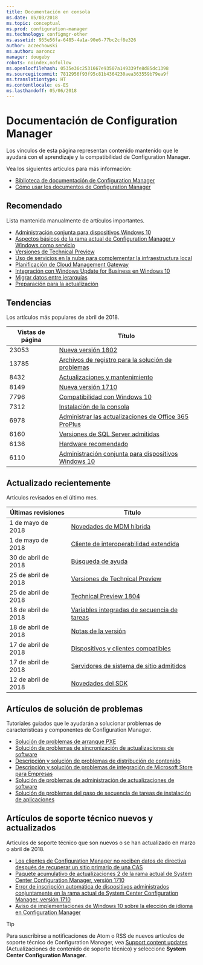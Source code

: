 ```yaml
---
title: Documentación en consola
ms.date: 05/03/2018
ms.topic: conceptual
ms.prod: configuration-manager
ms.technology: configmgr-other
ms.assetid: 955e56fa-6485-4a1a-90e6-77bc2cf8e326
author: aczechowski
ms.author: aaroncz
manager: dougeby
robots: noindex,nofollow
ms.openlocfilehash: 0535e36c2531667e93507a149339fe8d85dc1398
ms.sourcegitcommit: 7812956f93f95c81b4364230aea363559b79ea9f
ms.translationtype: HT
ms.contentlocale: es-ES
ms.lasthandoff: 05/06/2018
---
```

<!-- 
feature 1357546
This page displays in-console, under the Support workspace, Documentation node. 
-->


# <a name="configuration-manager-documentation"></a>Documentación de Configuration Manager
Los vínculos de esta página representan contenido mantenido que le ayudará con el aprendizaje y la compatibilidad de Configuration Manager. 

Vea los siguientes artículos para más información:
- [Biblioteca de documentación de Configuration Manager](https://docs.microsoft.com/sccm)  
- [Cómo usar los documentos de Configuration Manager](https://docs.microsoft.com/sccm/core/understand/use-docs)



## <a name="recommended"></a>Recomendado 
Lista mantenida manualmente de artículos importantes.

- [Administración conjunta para dispositivos Windows 10](/sccm/core/clients/manage/co-management-overview)
- [Aspectos básicos de la rama actual de Configuration Manager y Windows como servicio](/sccm/core/understand/configuration-manager-and-windows-as-service)
- [Versiones de Technical Preview](/sccm/core/get-started/technical-preview)
- [Uso de servicios en la nube para complementar la infraestructura local](/sccm/core/understand/use-cloud-services)
- [Planificación de Cloud Management Gateway](/sccm/core/clients/manage/plan-cloud-management-gateway)
- [Integración con Windows Update for Business en Windows 10](/sccm/sum/deploy-use/integrate-windows-update-for-business-windows-10)
- [Migrar datos entre jerarquías](/sccm/core/migration/migrate-data-between-hierarchies)
- [Preparación para la actualización](/sccm/core/clients/manage/upgrade/upgrade-analytics)



## <a name="trending"></a>Tendencias
Los artículos más populares de abril de 2018.

| Vistas de página | Título | 
| ----- | ----- | 
| 23053 | [Nueva versión 1802](/sccm/core/plan-design/changes/whats-new-in-version-1802) | 
| 13785 | [Archivos de registro para la solución de problemas](/sccm/core/plan-design/hierarchy/log-files) | 
| 8432 | [Actualizaciones y mantenimiento](/sccm/core/servers/manage/updates) | 
| 8149 | [Nueva versión 1710](/sccm/core/plan-design/changes/whats-new-in-version-1710) | 
| 7796 | [Compatibilidad con Windows 10](/sccm/core/plan-design/configs/support-for-windows-10) | 
| 7312 | [Instalación de la consola](/sccm/core/servers/deploy/install/install-consoles) | 
| 6978 | [Administrar las actualizaciones de Office 365 ProPlus](/sccm/sum/deploy-use/manage-office-365-proplus-updates) | 
| 6160 | [Versiones de SQL Server admitidas](/sccm/core/plan-design/configs/support-for-sql-server-versions) | 
| 6136 | [Hardware recomendado](/sccm/core/plan-design/configs/recommended-hardware) | 
| 6110 | [Administración conjunta para dispositivos Windows 10](/sccm/core/clients/manage/co-management-overview) | 



## <a name="recently-updated"></a>Actualizado recientemente
Artículos revisados en el último mes.

| Últimas revisiones | Título | 
|-----|-----|
| 1 de mayo de 2018 | [Novedades de MDM híbrida](/sccm/mdm/understand/whats-new-in-hybrid-mobile-device-management) | 
| 1 de mayo de 2018 | [Cliente de interoperabilidad extendida](/sccm/core/understand/interoperability-client) | 
| 30 de abril de 2018 | [Búsqueda de ayuda](/sccm/core/understand/find-help) | 
| 25 de abril de 2018 | [Versiones de Technical Preview](/sccm/core/get-started/technical-preview) | 
| 25 de abril de 2018 | [Technical Preview 1804](/sccm/core/get-started/capabilities-in-technical-preview-1804) | 
| 18 de abril de 2018 | [Variables integradas de secuencia de tareas](/sccm/osd/understand/task-sequence-built-in-variables) | 
| 18 de abril de 2018 | [Notas de la versión](/sccm/core/servers/deploy/install/release-notes) | 
| 17 de abril de 2018 | [Dispositivos y clientes compatibles](/sccm/core/plan-design/configs/supported-operating-systems-for-clients-and-devices) | 
| 17 de abril de 2018 | [Servidores de sistema de sitio admitidos](/sccm/core/plan-design/configs/supported-operating-systems-for-site-system-servers) | 
| 12 de abril de 2018 | [Novedades del SDK](/sccm/develop/core/changes/what-s-new-in-the-system-center-configuration-manager-sdk) | 



## <a name="troubleshooting-articles"></a>Artículos de solución de problemas
Tutoriales guiados que le ayudarán a solucionar problemas de características y componentes de Configuration Manager.

- [Solución de problemas de arranque PXE](https://support.microsoft.com/help/10082)
- [Solución de problemas de sincronización de actualizaciones de software](https://support.microsoft.com/help/10059)
- [Descripción y solución de problemas de distribución de contenido](https://support.microsoft.com/help/4000401)
- [Descripción y solución de problemas de integración de Microsoft Store para Empresas](https://support.microsoft.com/help/4010214)
- [Solución de problemas de administración de actualizaciones de software](https://support.microsoft.com/help/10680)
- [Solución de problemas del paso de secuencia de tareas de instalación de aplicaciones](https://support.microsoft.com/help/18408/)



## <a name="new-and-updated-support-articles"></a>Artículos de soporte técnico nuevos y actualizados
Artículos de soporte técnico que son nuevos o se han actualizado en marzo o abril de 2018.

- [Los clientes de Configuration Manager no reciben datos de directiva después de recuperar un sitio primario de una CAS](https://support.microsoft.com/help/4095539)
- [Paquete acumulativo de actualizaciones 2 de la rama actual de System Center Configuration Manager, versión 1710](https://support.microsoft.com/help/4086143)
- [Error de inscripción automática de dispositivos administrados conjuntamente en la rama actual de System Center Configuration Manager, versión 1710](https://support.microsoft.com/help/4088970)
- [Aviso de implementaciones de Windows 10 sobre la elección de idioma en Configuration Manager](https://support.microsoft.com/help/4088140)

> [!Tip]  
> Para suscribirse a notificaciones de Atom o RSS de nuevos artículos de soporte técnico de Configuration Manager, vea [Support content updates](https://support.microsoft.com/help/4089498/) (Actualizaciones de contenido de soporte técnico) y seleccione **System Center Configuration Manager**.  
